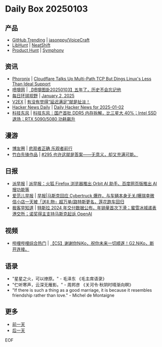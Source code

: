 # Daily Box 20250103

## 产品
- [GitHub Trending](https://github.com/trending?since=daily) | [jasonppy/VoiceCraft](https://github.com/jasonppy/VoiceCraft)
- [LibHunt](https://www.libhunt.com/) | [NeatShift](https://www.libhunt.com/r/NeatShift)
- [Product Hunt](https://www.producthunt.com) | [Symphony](https://www.producthunt.com/posts/symphony-7)

## 资讯
- [Phoronix](https://www.phoronix.com/) | [Cloudflare Talks Up Multi-Path TCP But Dings Linux's Less Than Ideal Support](https://www.phoronix.com/news/Cloudflare-MPTCP-Multi-Path-TCP)
- [喷嚏网](http://www.dapenti.com/blog/blog.asp?subjectid=70&name=xilei) | [【喷嚏图卦20250103】五年了，历史不会忘记他](http://www.dapenti.com/blog/more.asp?name=xilei&id=183446)
- [每日环球视野](https://idai.ly/) | [January 2, 2025](http://m.idai.ly/se/a193iG?1735747200)
- [V2EX](https://www.v2ex.com/) | [有没有觉得“延迟满足”就是扯淡！](https://www.v2ex.com/t/1102278)
- [Hacker News Daily](https://www.daemonology.net/hn-daily/) | [Daily Hacker News for 2025-01-02](https://www.daemonology.net/hn-daily/2025-01-02.html)
- [科技东风](https://m.smzdm.com/tag/tn0400v/) | [科技东风｜国产首批 DDR5 内存拆解，比三星大 40%；Intel SSD 退场；RTX 5090/5080 功耗飙升](https://post.m.smzdm.com/p/a5xqr8vx/)

## 漫游
- [博友圈](https://www.boyouquan.com/home) | [悲观者正确 乐观者前行](https://www.boyouquan.com/go?from=feed&link=https%3A%2F%2Fwww.jeffer.xyz%2Fcid%2F2310.html)
- [竹白先锋作品](https://www.zhubai.wiki/) | [#295 也许这就是答案——无意义，却又充满可能。](https://open.zhubai.wiki/a/l/t/z/pl/ichigo/2486896323300507648)

## 日报
- [派早报](https://sspai.com/tag/%E6%B4%BE%E6%97%A9%E6%8A%A5) | [派早报：火狐 Firefox 浏览器推出 Orbit AI 助手、百度网页版推出 AI 搜功能等](https://sspai.com/post/95344)
- [爱范儿早报](https://www.ifanr.com/category/ifanrnews) | [早报|马斯克回应 Cybertruck 爆炸，与车辆本身无关/曝瑞幸微信小店一天被「送礼物」超万单/路特斯更名，莲花跑车回归](https://www.ifanr.com/1610943)
- [极客早知道](https://www.geekpark.net/column/74) | [特斯拉 2024 年交付数据公布，年销量首次下滑；蜜雪冰城递表港交所；诺奖得主支持马斯克起诉 OpenAI](https://www.geekpark.net/news/344940)

## 视频
- [哔哩哔哩综合热门](https://www.bilibili.com/v/popular/all/) | [【CS】谢谢你NiKo，祝你未来一切顺遂！G2.NiKo，断开连接。](https://b23.tv/BV1Sj6UYoEPT)

## 语录
- "星星之火，可以燎原。" - 毛泽东 《毛主席语录》
- "伫听寒声，云深无雁影。" - 周邦彦 《关河令·秋阴时晴渐向暝》
- "If there is such a thing as a good marriage, it is because it resembles friendship rather than love." - Michel de Montaigne

## 更多
- [前一天](daily-box-20250102.md)
- [后一天](daily-box-20250104.md)

EOF